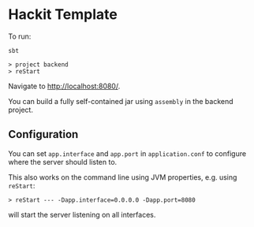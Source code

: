 # Hackit Template

To run:

```
sbt

> project backend
> reStart
```

Navigate to [http://localhost:8080/](http://localhost:8080/).

You can build a fully self-contained jar using `assembly` in the backend project.

## Configuration

You can set `app.interface` and `app.port` in `application.conf` to configure where the server
should listen to.

This also works on the command line using JVM properties, e.g. using `reStart`:

```
> reStart --- -Dapp.interface=0.0.0.0 -Dapp.port=8080
```

will start the server listening on all interfaces.
